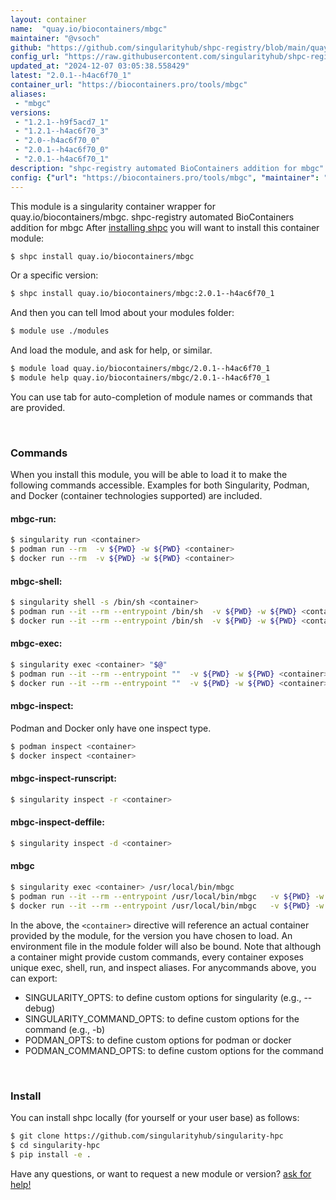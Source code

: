 ```yaml
---
layout: container
name:  "quay.io/biocontainers/mbgc"
maintainer: "@vsoch"
github: "https://github.com/singularityhub/shpc-registry/blob/main/quay.io/biocontainers/mbgc/container.yaml"
config_url: "https://raw.githubusercontent.com/singularityhub/shpc-registry/main/quay.io/biocontainers/mbgc/container.yaml"
updated_at: "2024-12-07 03:05:38.558429"
latest: "2.0.1--h4ac6f70_1"
container_url: "https://biocontainers.pro/tools/mbgc"
aliases:
 - "mbgc"
versions:
 - "1.2.1--h9f5acd7_1"
 - "1.2.1--h4ac6f70_3"
 - "2.0--h4ac6f70_0"
 - "2.0.1--h4ac6f70_0"
 - "2.0.1--h4ac6f70_1"
description: "shpc-registry automated BioContainers addition for mbgc"
config: {"url": "https://biocontainers.pro/tools/mbgc", "maintainer": "@vsoch", "description": "shpc-registry automated BioContainers addition for mbgc", "latest": {"2.0.1--h4ac6f70_1": "sha256:38bf8ed0ede5d968a1dcd04e5e40f0b2cbcd0c25a933a3dcdfaf39c98f41ee84"}, "tags": {"1.2.1--h9f5acd7_1": "sha256:98e821540be1bd54912c3e3475921d619ae651b482d4a06058ec9002dd9044f6", "1.2.1--h4ac6f70_3": "sha256:e9acba885079d6ad1353f6a6577c2c61cb39609fb94e48b179c7074b3118b5bb", "2.0--h4ac6f70_0": "sha256:367110953356f713322f8244277abd015301e824d9175a7f6ebe93c779b8ee8b", "2.0.1--h4ac6f70_0": "sha256:88342798e7a43a016b28ca6f4a6965b4e073ba0ea46fd0daa45f72e5c62536a4", "2.0.1--h4ac6f70_1": "sha256:38bf8ed0ede5d968a1dcd04e5e40f0b2cbcd0c25a933a3dcdfaf39c98f41ee84"}, "docker": "quay.io/biocontainers/mbgc", "aliases": {"mbgc": "/usr/local/bin/mbgc"}}
---
```


This module is a singularity container wrapper for quay.io/biocontainers/mbgc.
shpc-registry automated BioContainers addition for mbgc
After [installing shpc](#install) you will want to install this container module:


```bash
$ shpc install quay.io/biocontainers/mbgc
```

Or a specific version:

```bash
$ shpc install quay.io/biocontainers/mbgc:2.0.1--h4ac6f70_1
```

And then you can tell lmod about your modules folder:

```bash
$ module use ./modules
```

And load the module, and ask for help, or similar.

```bash
$ module load quay.io/biocontainers/mbgc/2.0.1--h4ac6f70_1
$ module help quay.io/biocontainers/mbgc/2.0.1--h4ac6f70_1
```

You can use tab for auto-completion of module names or commands that are provided.

<br>

### Commands

When you install this module, you will be able to load it to make the following commands accessible.
Examples for both Singularity, Podman, and Docker (container technologies supported) are included.

#### mbgc-run:

```bash
$ singularity run <container>
$ podman run --rm  -v ${PWD} -w ${PWD} <container>
$ docker run --rm  -v ${PWD} -w ${PWD} <container>
```

#### mbgc-shell:

```bash
$ singularity shell -s /bin/sh <container>
$ podman run --it --rm --entrypoint /bin/sh  -v ${PWD} -w ${PWD} <container>
$ docker run --it --rm --entrypoint /bin/sh  -v ${PWD} -w ${PWD} <container>
```

#### mbgc-exec:

```bash
$ singularity exec <container> "$@"
$ podman run --it --rm --entrypoint ""  -v ${PWD} -w ${PWD} <container> "$@"
$ docker run --it --rm --entrypoint ""  -v ${PWD} -w ${PWD} <container> "$@"
```

#### mbgc-inspect:

Podman and Docker only have one inspect type.

```bash
$ podman inspect <container>
$ docker inspect <container>
```

#### mbgc-inspect-runscript:

```bash
$ singularity inspect -r <container>
```

#### mbgc-inspect-deffile:

```bash
$ singularity inspect -d <container>
```


#### mbgc

```bash
$ singularity exec <container> /usr/local/bin/mbgc
$ podman run --it --rm --entrypoint /usr/local/bin/mbgc   -v ${PWD} -w ${PWD} <container> -c " $@"
$ docker run --it --rm --entrypoint /usr/local/bin/mbgc   -v ${PWD} -w ${PWD} <container> -c " $@"
```



In the above, the `<container>` directive will reference an actual container provided
by the module, for the version you have chosen to load. An environment file in the
module folder will also be bound. Note that although a container
might provide custom commands, every container exposes unique exec, shell, run, and
inspect aliases. For anycommands above, you can export:

 - SINGULARITY_OPTS: to define custom options for singularity (e.g., --debug)
 - SINGULARITY_COMMAND_OPTS: to define custom options for the command (e.g., -b)
 - PODMAN_OPTS: to define custom options for podman or docker
 - PODMAN_COMMAND_OPTS: to define custom options for the command

<br>

### Install

You can install shpc locally (for yourself or your user base) as follows:

```bash
$ git clone https://github.com/singularityhub/singularity-hpc
$ cd singularity-hpc
$ pip install -e .
```

Have any questions, or want to request a new module or version? [ask for help!](https://github.com/singularityhub/singularity-hpc/issues)